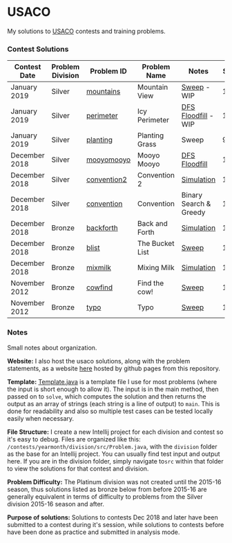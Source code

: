 # USACO

My solutions to [USACO](http://usaco.org) contests and training problems.

### Contest Solutions

| Contest Date | Problem Division | Problem ID | Problem Name | Notes | Score |
|---|---|---|---|---|---|
| January 2019 | Silver | [mountains](/contests/2019jan/silver/src/mountains.java)| Mountain View | [Sweep](https://usaco.jeffkmeng.com/contests/2019jan/silver/mountains.html) - WIP| 10/10 |
| January 2019 | Silver | [perimeter](/contests/2019jan/silver/src/perimeter.java)| Icy Perimeter | [DFS Floodfill](https://usaco.jeffkmeng.com/contests/2019jan/silver/perimeter.html) - WIP | 10/10 |
| January 2019 | Silver | [planting](/contests/2019jan/silver/src/planting.java)| Planting Grass | Sweep | 9/10 |
| December 2018 | Silver | [mooyomooyo](/contests/2018dec/silver/src/mooyomooyo.java)| Mooyo Mooyo | [DFS Floodfill](https://usaco.jeffkmeng.com/contests/2018dec/silver/mooyomooyo.html) | 10/10 |
| December 2018 | Silver | [convention2](/contests/2018dec/silver/src/convention2.java)| Convention 2 | [Simulation](https://usaco.jeffkmeng.com/contests/2018dec/silver/convention2.html) | 10/10 |
| December 2018 | Silver | [convention](/contests/2018dec/silver/src/convention.java)| Convention | Binary Search & Greedy | 1/10 |
| December 2018 | Bronze | [backforth](/contests/2018dec/bronze/src/mixmilk.java)| Back and Forth | [Simulation](https://usaco.jeffkmeng.com/contests/2018dec/bronze/backforth.html) | 10/10 |
| December 2018 | Bronze | [blist](/contests/2018dec/bronze/src/mixmilk.java)| The Bucket List | [Sweep](https://usaco.jeffkmeng.com/contests/2018dec/bronze/blist.html) | 10/10 |
| December 2018 | Bronze | [mixmilk](/contests/2018dec/bronze/src/mixmilk.java)| Mixing Milk | [Simulation](https://usaco.jeffkmeng.com/contests/2018dec/bronze/mixmilk.html) | 10/10 |
| November 2012 | Bronze | [cowfind](/contests/2012nov/bronze/src/Cowfind.java)| Find the cow! | [Sweep](https://usaco.jeffkmeng.com/contests/2012nov/bronze/cowfind.html) | 10/10 |
| November 2012 | Bronze | [typo](/contests/2012nov/bronze/src/Typo.java)| Typo | [Sweep](https://usaco.jeffkmeng.com/contests/2012nov/bronze/typo.html) | 10/10 |


### Notes

Small notes about organization.

**Website:** I also host the usaco solutions, along with the problem
statements, as a website [here](https://usaco.jeffkmeng.com) hosted
by github pages from this repository.

**Template:** [Template.java](/Template.java) is a template file I use
for most problems (where the input is short enough to allow it). The input is
in the main method, then passed on to `solve`, which computes the solution
and then returns the output as an array of strings (each
string is a line of output) to `main`. This is done for readability and 
also so multiple test cases can be tested locally easily when necessary.

**File Structure:** I create a new Intellij project for each division and contest
so it's easy to debug. Files are organized like this:
`/contests/yearmonth/division/src/Problem.java`, with the   `division`
folder as the base for an Intellij project. You can usually find
 test input and output here. If you are in the division folder,
simply navigate to`src` within that folder
to view the solutions for that contest and division.

**Problem Difficulty:** The Platinum division was not created until the 2015-16 season,
thus solutions listed as bronze below from before 2015-16 are 
generally equivalent in terms of difficulty to problems 
from the Silver division 2015-16 season and after.

**Purpose of solutions:** Solutions to contests Dec 2018 and later
 have been submitted to a contest during it's session, 
 while solutions to contests before have been done as 
 practice and submitted in analysis mode.

